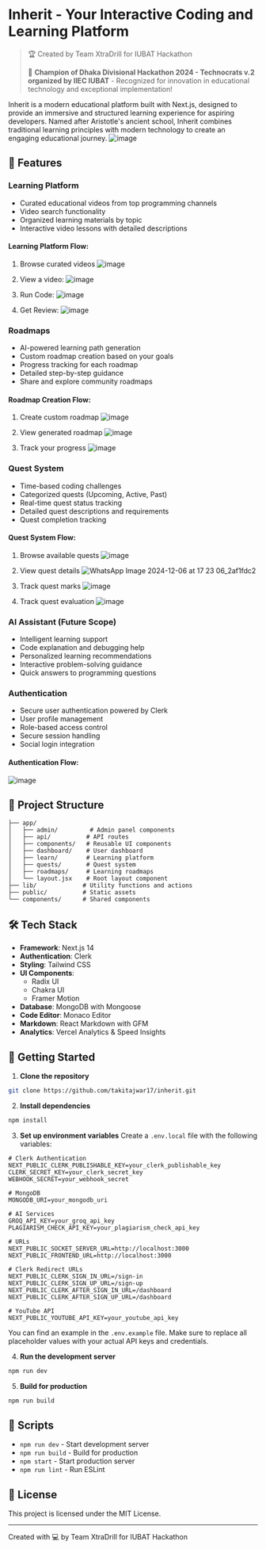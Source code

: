 # Inherit - Your Interactive Coding and Learning Platform

> 🏆 Created by Team XtraDrill for IUBAT Hackathon
> 
> 🎉 **Champion of Dhaka Divisional Hackathon 2024 - Technocrats v.2 organized by IIEC IUBAT** - Recognized for innovation in educational technology and exceptional implementation!

Inherit is a modern educational platform built with Next.js, designed to provide an immersive and structured learning experience for aspiring developers. Named after Aristotle's ancient school, Inherit combines traditional learning principles with modern technology to create an engaging educational journey.
![image](https://github.com/user-attachments/assets/7a77c43c-1c3f-4df2-ab9a-e219304dce8f)


## 🚀 Features

### Learning Platform
- Curated educational videos from top programming channels
- Video search functionality
- Organized learning materials by topic
- Interactive video lessons with detailed descriptions

#### Learning Platform Flow:
1. Browse curated videos
![image](https://github.com/user-attachments/assets/f6b93293-bc01-42be-b539-41d884887614)

2. View a video:
![image](https://github.com/user-attachments/assets/9b63ccf2-50a2-4b81-b538-8ff8473fa7f7)

3. Run Code:
![image](https://github.com/user-attachments/assets/bbaf050c-3c4e-4e27-b39d-0e974f2d0f0d)

4. Get Review:
![image](https://github.com/user-attachments/assets/43829586-e45e-4c3b-a980-2fef6c2fa590)

### Roadmaps
- AI-powered learning path generation
- Custom roadmap creation based on your goals
- Progress tracking for each roadmap
- Detailed step-by-step guidance
- Share and explore community roadmaps

#### Roadmap Creation Flow:
1. Create custom roadmap
![image](https://github.com/user-attachments/assets/70152519-4bb0-475a-bf7b-1aedf5980330)

2. View generated roadmap
![image](https://github.com/user-attachments/assets/d8ba1523-7694-4aae-8bcb-f4339e8477b3)

3. Track your progress
![image](https://github.com/user-attachments/assets/03a09c4c-35ad-4e83-a48a-b4853e264303)

### Quest System
- Time-based coding challenges
- Categorized quests (Upcoming, Active, Past)
- Real-time quest status tracking
- Detailed quest descriptions and requirements
- Quest completion tracking

#### Quest System Flow:
1. Browse available quests
![image](https://github.com/user-attachments/assets/6506f188-fba9-4793-b367-e8713fdbef99)

2. View quest details
![WhatsApp Image 2024-12-06 at 17 23 06_2af1fdc2](https://github.com/user-attachments/assets/2e91ff0f-1fa6-476e-9b9c-a8da88f8fae2)

3. Track quest marks
![image](https://github.com/user-attachments/assets/7207e281-bd75-4585-8663-a98f4e9f9a70)

4. Track quest evaluation
![image](https://github.com/user-attachments/assets/4b01d1c2-9745-4384-b4d8-c343e3d985fa)

### AI Assistant (Future Scope)
- Intelligent learning support
- Code explanation and debugging help
- Personalized learning recommendations
- Interactive problem-solving guidance
- Quick answers to programming questions

### Authentication
- Secure user authentication powered by Clerk
- User profile management
- Role-based access control
- Secure session handling
- Social login integration

#### Authentication Flow:
![image](https://github.com/user-attachments/assets/f820978b-8b7b-473a-b317-a7869b868d5f)

## 📁 Project Structure

```
├── app/
│   ├── admin/         # Admin panel components
│   ├── api/          # API routes
│   ├── components/   # Reusable UI components
│   ├── dashboard/    # User dashboard
│   ├── learn/        # Learning platform
│   ├── quests/       # Quest system
│   ├── roadmaps/     # Learning roadmaps
│   └── layout.jsx    # Root layout component
├── lib/             # Utility functions and actions
├── public/          # Static assets
└── components/      # Shared components
```

## 🛠️ Tech Stack

- **Framework**: Next.js 14
- **Authentication**: Clerk
- **Styling**: Tailwind CSS
- **UI Components**: 
  - Radix UI
  - Chakra UI
  - Framer Motion
- **Database**: MongoDB with Mongoose
- **Code Editor**: Monaco Editor
- **Markdown**: React Markdown with GFM
- **Analytics**: Vercel Analytics & Speed Insights

## 🚦 Getting Started

1. **Clone the repository**
```bash
git clone https://github.com/takitajwar17/inherit.git
```

2. **Install dependencies**
```bash
npm install
```

3. **Set up environment variables**
Create a `.env.local` file with the following variables:

```env
# Clerk Authentication
NEXT_PUBLIC_CLERK_PUBLISHABLE_KEY=your_clerk_publishable_key
CLERK_SECRET_KEY=your_clerk_secret_key
WEBHOOK_SECRET=your_webhook_secret

# MongoDB
MONGODB_URI=your_mongodb_uri

# AI Services
GROQ_API_KEY=your_groq_api_key
PLAGIARISM_CHECK_API_KEY=your_plagiarism_check_api_key

# URLs
NEXT_PUBLIC_SOCKET_SERVER_URL=http://localhost:3000
NEXT_PUBLIC_FRONTEND_URL=http://localhost:3000

# Clerk Redirect URLs
NEXT_PUBLIC_CLERK_SIGN_IN_URL=/sign-in
NEXT_PUBLIC_CLERK_SIGN_UP_URL=/sign-up
NEXT_PUBLIC_CLERK_AFTER_SIGN_IN_URL=/dashboard
NEXT_PUBLIC_CLERK_AFTER_SIGN_UP_URL=/dashboard

# YouTube API
NEXT_PUBLIC_YOUTUBE_API_KEY=your_youtube_api_key
```

You can find an example in the `.env.example` file. Make sure to replace all placeholder values with your actual API keys and credentials.

4. **Run the development server**
```bash
npm run dev
```

5. **Build for production**
```bash
npm run build
```

## 📝 Scripts

- `npm run dev` - Start development server
- `npm run build` - Build for production
- `npm start` - Start production server
- `npm run lint` - Run ESLint

## 📜 License

This project is licensed under the MIT License.

---
Created with 💻 by Team XtraDrill for IUBAT Hackathon
